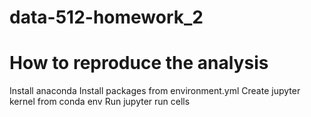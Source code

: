 # data-512-homework_2

# How to reproduce the analysis
Install anaconda
Install packages from environment.yml
Create jupyter kernel from conda env
Run jupyter
run cells
